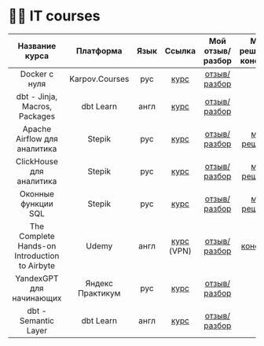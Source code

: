 # 👩‍💻 IT courses

| Название курса | Платформа | Язык | Ссылка | Мой отзыв/разбор | Мои решения/конспект |
| :--------------------: | :---------------------: | :---------------------------: | :---------------------: | :---------------------------: | :---------------------------: |
| Docker с нуля | Karpov.Courses | рус | [курс](https://karpov.courses/docker?_gl=1*ueot3m*_ga*ODc5ODgxODYzLjE3MDU1Njc1MzE.*_ga_DZP7KEXCQQ*MTcwNzcyMTkwNC40NC4xLjE3MDc3MjE5MTcuNDcuMC4w) | [отзыв/разбор](https://github.com/Malakhova-Natalya/IT_courses/blob/main/all_courses/Docker%20с%20нуля/final_opinion.md) |  |
| dbt - Jinja, Macros, Packages | dbt Learn | англ | [курс](https://courses.getdbt.com/courses/take/jinja-macros-packages/texts/30200737-welcome) | [отзыв/разбор](https://github.com/Malakhova-Natalya/IT_courses/blob/main/all_courses/Jinja%2C%20Macros%2C%20Packages/final_opinion.md) |  |
| Apache Airflow для аналитика | Stepik | рус | [курс](https://stepik.org/course/99527/syllabus) | [отзыв/разбор](https://github.com/Malakhova-Natalya/IT_courses/blob/main/all_courses/Apache%20Airflow%20для%20аналитика/final_opinion.md) | [мои решения](https://github.com/Malakhova-Natalya/IT_courses/tree/main/all_courses/Apache%20Airflow%20для%20аналитика) |
| ClickHouse для аналитика | Stepik | рус | [курс](https://stepik.org/course/100210/syllabus) | [отзыв/разбор](https://github.com/Malakhova-Natalya/IT_courses/blob/main/all_courses/ClickHouse%20для%20аналитика/final_opinion.md) | [мои решения](https://github.com/Malakhova-Natalya/IT_courses/tree/main/all_courses/ClickHouse%20для%20аналитика) |
| Оконные функции SQL | Stepik | рус | [курс](https://stepik.org/course/95367/syllabus) | [отзыв/разбор](https://github.com/Malakhova-Natalya/IT_courses/blob/main/all_courses/Оконные%20функции%20SQL/final_opinion.md) | [мои решения](https://github.com/Malakhova-Natalya/IT_courses/tree/main/all_courses/Оконные%20функции%20SQL) |
| The Complete Hands-on Introduction to Airbyte | Udemy | англ | [курс](https://www.udemy.com/course/the-complete-hands-on-introduction-to-airbyte/) (VPN) | [отзыв/разбор](https://github.com/Malakhova-Natalya/IT_courses/blob/main/all_courses/The%20Complete%20Hands-on%20Introduction%20to%20Airbyte/final_opinion.md) | [конспект](https://github.com/Malakhova-Natalya/IT_courses/tree/main/all_courses/The%20Complete%20Hands-on%20Introduction%20to%20Airbyte) |
| YandexGPT для начинающих | Яндекс Практикум | рус | [курс](https://practicum.yandex.ru/yandexgpt-beginner/?utm_source=referral&utm_medium=community&utm_campaign=tg_community_RF_common_Unde_b2c_Other_None_june-2024) | [отзыв/разбор](https://github.com/Malakhova-Natalya/IT_courses/tree/main/all_courses/YandexGPT%20для%20начинающих) |  |
| dbt - Semantic Layer | dbt Learn | англ | [курс](https://learn.getdbt.com/courses/semantic-layer) | [отзыв/разбор](https://github.com/Malakhova-Natalya/IT_courses/blob/main/all_courses/Semantic%20Layer/README.md) |  |






